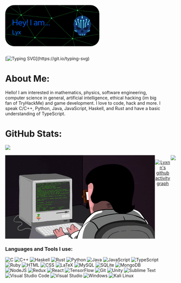 <div align="center" dir="auto" style="display: flex; flex-direction: row;">
 <img class="img" style="height: auto; width: 60%;" src="header.png" />
</div>
</br>

[![Typing SVG](https://readme-typing-svg.herokuapp.com?font=courier+new&color=0BF700&lines=Hello!+My+name+is+Lyxnn!;A.K.A+Lyx.)](https://git.io/typing-svg)


<h1>About Me:</h1>
Hello! I am interested in mathematics, physics, software engineering, computer science in general, artificial intelligence, ethical hacking (im big fan of TryHackMe) and game development. I love to code, hack and more. I speak C/C++, Python, Java, JavaScript, Haskell, and Rust and have a basic understanding of TypeScript.

<h1>GitHub Stats:</h1>
<div align="center" dir="auto" style="display: flex; flex-direction: row;">
 <img class="img" style="height: auto; width: 45%;" src="http://github-readme-streak-stats.herokuapp.com?user=Lyxnn10&theme=tokyonight_duo" />
</div>

 </br>
 
<div align="center" dir="auto" style="display: flex; flex-direction: row;">
 <img class="img" style="height: auto; width: 100%;" src="img.gif" />

 </br>
 </br>
 
[![Lyxnn's github activity graph](https://github-readme-activity-graph.vercel.app/graph?username=Lyxnn10&theme=react-dark&color=0BF700)](https://github.com/ashutosh00710/github-readme-activity-grap)
</br>



</br>

 <img class="img" style="height: auto" src="https://profile-counter.glitch.me/Lyxnn10/count.svg" />
</div>
  
<h3 align="left">Languages and Tools I use:</h3>

![C](https://img.shields.io/badge/c-%2300599C.svg?style=for-the-badge&logo=c&logoColor=white)
![C++](https://img.shields.io/badge/c++-%2300599C.svg?style=for-the-badge&logo=c%2B%2B&logoColor=white)
![Haskell](https://img.shields.io/badge/Haskell-5e5086?style=for-the-badge&logo=haskell&logoColor=white)
![Rust](https://img.shields.io/badge/rust-%23000000.svg?style=for-the-badge&logo=rust&logoColor=white)
![Python](https://img.shields.io/badge/python-3670A0?style=for-the-badge&logo=python&logoColor=ffdd54)
![Java](https://img.shields.io/badge/java-%23ED8B00.svg?style=for-the-badge&logo=java&logoColor=white)
![JavaScript](https://img.shields.io/badge/javascript-%23323330.svg?style=for-the-badge&logo=javascript&logoColor=%23F7DF1E)
![TypeScript](https://img.shields.io/badge/typescript-%23007ACC.svg?style=for-the-badge&logo=typescript&logoColor=white)
![Ruby](https://img.shields.io/badge/ruby-%23CC342D.svg?style=for-the-badge&logo=ruby&logoColor=white)
![HTML](https://img.shields.io/badge/HTML-239120?style=for-the-badge&logo=html5&logoColor=white)
![CSS](https://img.shields.io/badge/CSS-239120?&style=for-the-badge&logo=css3&logoColor=white)
![LaTeX](https://img.shields.io/badge/latex-%23008080.svg?style=for-the-badge&logo=latex&logoColor=white)
![MySQL](https://img.shields.io/badge/MySQL-00000F?style=for-the-badge&logo=mysql&logoColor=white)
![SQLite](https://img.shields.io/badge/SQLite-07405E?style=for-the-badge&logo=sqlite&logoColor=white)
![MongoDB](https://img.shields.io/badge/MongoDB-%234ea94b.svg?style=for-the-badge&logo=mongodb&logoColor=white)
![NodeJS](https://img.shields.io/badge/node.js-6DA55F?style=for-the-badge&logo=node.js&logoColor=white)
![Redux](https://img.shields.io/badge/Redux-593D88?style=for-the-badge&logo=redux&logoColor=white)
![React](https://img.shields.io/badge/React-20232A?style=for-the-badge&logo=react&logoColor=61DAFB)
![TensorFlow](https://img.shields.io/badge/TensorFlow-%23FF6F00.svg?style=for-the-badge&logo=TensorFlow&logoColor=white)
![Git](https://img.shields.io/badge/git-%23F05033.svg?style=for-the-badge&logo=git&logoColor=white)
![Unity](https://img.shields.io/badge/unity-%23000000.svg?style=for-the-badge&logo=unity&logoColor=white)
![Sublime Text](https://img.shields.io/badge/sublime_text-%23575757.svg?style=for-the-badge&logo=sublime-text&logoColor=important)
![Visual Studio Code](https://img.shields.io/badge/Visual%20Studio%20Code-0078d7.svg?style=for-the-badge&logo=visual-studio-code&logoColor=white)
![Visual Studio](https://img.shields.io/badge/Visual%20Studio-5C2D91.svg?style=for-the-badge&logo=visual-studio&logoColor=white)
![Windows](https://img.shields.io/badge/Windows-0078D6?style=for-the-badge&logo=windows&logoColor=white)
![Kali Linux](https://img.shields.io/badge/Kali_Linux-557C94?style=for-the-badge&logo=kali-linux&logoColor=white)
